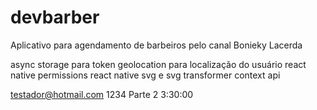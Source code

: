 # devbarber
 Aplicativo para agendamento de barbeiros pelo canal Bonieky Lacerda

async storage para token
geolocation para localização do usuário
react native permissions
react native svg e svg transformer
context api

testador@hotmail.com
1234
Parte 2 3:30:00